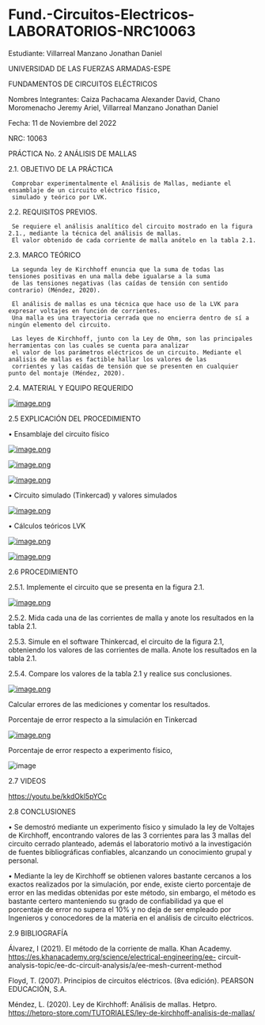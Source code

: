 # Fund.-Circuitos-Electricos-LABORATORIOS-NRC10063
Estudiante: Villarreal Manzano Jonathan Daniel

UNIVERSIDAD DE LAS FUERZAS ARMADAS-ESPE

FUNDAMENTOS DE CIRCUITOS ELÉCTRICOS	

Nombres Integrantes: Caiza Pachacama Alexander David, Chano Moromenacho Jeremy Ariel, Villarreal Manzano Jonathan Daniel

Fecha: 11 de Noviembre del 2022

NRC: 10063

PRÁCTICA No. 2 ANÁLISIS DE MALLAS

2.1. OBJETIVO DE LA PRÁCTICA

     Comprobar experimentalmente el Análisis de Mallas, mediante el ensamblaje de un circuito eléctrico físico, 
     simulado y teórico por LVK. 
     
2.2. REQUISITOS PREVIOS.

     Se requiere el análisis analítico del circuito mostrado en la figura 2.1., mediante la técnica del análisis de mallas. 
     El valor obtenido de cada corriente de malla anótelo en la tabla 2.1.
     
2.3. MARCO TEÓRICO

     La segunda ley de Kirchhoff enuncia que la suma de todas las tensiones positivas en una malla debe igualarse a la suma 
     de las tensiones negativas (las caídas de tensión con sentido contrario) (Méndez, 2020). 
     
     El análisis de mallas es una técnica que hace uso de la LVK para expresar voltajes en función de corrientes. 
     Una malla es una trayectoria cerrada que no encierra dentro de sí a ningún elemento del circuito.
     
     Las leyes de Kirchhoff, junto con la Ley de Ohm, son las principales herramientas con las cuales se cuenta para analizar 
     el valor de los parámetros eléctricos de un circuito. Mediante el análisis de mallas es factible hallar los valores de las 
     corrientes y las caídas de tensión que se presenten en cualquier punto del montaje (Méndez, 2020).
     
2.4. MATERIAL Y EQUIPO REQUERIDO
 
 [![image.png](https://i.postimg.cc/zGS0JxXH/image.png)](https://postimg.cc/cvCQhM3d)     
 
2.5 EXPLICACIÓN DEL PROCEDIMIENTO

•	Ensamblaje del circuito físico
 
 [![image.png](https://i.postimg.cc/GhvjQXDg/image.png)](https://postimg.cc/jLdNqQZy)
 
 [![image.png](https://i.postimg.cc/G2ZkPDm1/image.png)](https://postimg.cc/FdVdN7SP)
 
 [![image.png](https://i.postimg.cc/X76fp9Pf/image.png)](https://postimg.cc/jCvw1nt2)
 
•	Circuito simulado (Tinkercad) y valores simulados

[![image.png](https://i.postimg.cc/0NjmLn6s/image.png)](https://postimg.cc/qtfzK8Xb)
 
•	Cálculos teóricos LVK

[![image.png](https://i.postimg.cc/t4CVxkNx/image.png)](https://postimg.cc/yktdqF51)

[![image.png](https://i.postimg.cc/CKRBvKtM/image.png)](https://postimg.cc/HJCknTdF)
 
2.6 PROCEDIMIENTO

2.5.1. Implemente el circuito que se presenta en la figura 2.1.
 
 [![image.png](https://i.postimg.cc/yxykJ3Jj/image.png)](https://postimg.cc/MfXWNTmf)
 
2.5.2. Mida cada una de las corrientes de malla y anote los resultados en la tabla 2.1.

2.5.3. Simule en el software Thinkercad, el circuito de la figura 2.1, obteniendo los valores de las corrientes de malla. 
Anote los resultados en la tabla 2.1.

2.5.4. Compare los valores de la tabla 2.1 y realice sus conclusiones.

[![image.png](https://i.postimg.cc/SNQKTsY0/image.png)](https://postimg.cc/yW5BW7Tn)

Calcular errores de las mediciones y comentar los resultados.

Porcentaje de error respecto a la simulación en Tinkercad

[![image.png](https://i.postimg.cc/qMZp1Gdn/image.png)](https://postimg.cc/nCB8zBrc)

Porcentaje de error respecto a experimento físico,

![image](https://user-images.githubusercontent.com/89498534/202628479-a960a553-7f6d-412f-9b1f-31e8eef0807d.png)


2.7 VIDEOS

https://youtu.be/kkdOkl5pYCc

2.8 CONCLUSIONES

•	     Se demostró mediante un experimento físico y simulado la ley de Voltajes de Kirchhoff, encontrando valores de las 3 corrientes 
para las 3 mallas del circuito cerrado planteado, además el laboratorio motivó a la investigación de fuentes bibliográficas confiables, 
alcanzando un conocimiento grupal y personal. 

•	     Mediante la ley de Kirchhoff se obtienen valores bastante cercanos a los exactos realizados por la simulación, por ende, existe 
cierto porcentaje de error en las medidas obtenidas por este método, sin embargo, el método es bastante certero manteniendo su grado de 
confiabilidad ya que el porcentaje de error no supera el 10% y no deja de ser empleado por Ingenieros y conocedores de la materia en el 
análisis de circuito eléctricos.  

2.9 BIBLIOGRAFÍA 

Álvarez, I (2021). El método de la corriente de malla. Khan Academy. https://es.khanacademy.org/science/electrical-engineering/ee-
circuit-analysis-topic/ee-dc-circuit-analysis/a/ee-mesh-current-method 

Floyd, T. (2007). Principios de circuitos eléctricos. (8va edición). PEARSON EDUCACIÓN, S.A.

Méndez, L. (2020). Ley de Kirchhoff: Análisis de mallas. Hetpro. https://hetpro-store.com/TUTORIALES/ley-de-kirchhoff-analisis-de-mallas/  



